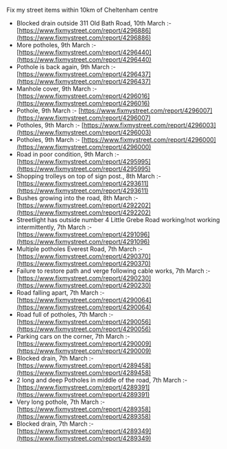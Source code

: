 Fix my street items within 10km of Cheltenham centre

<!-- fix_marker starts -->

- Blocked drain outside 311 Old Bath Road, 10th March :- [https://www.fixmystreet.com/report/4296886](https://www.fixmystreet.com/report/4296886)
- More potholes, 9th March :- [https://www.fixmystreet.com/report/4296440](https://www.fixmystreet.com/report/4296440)
- Pothole is back again, 9th March :- [https://www.fixmystreet.com/report/4296437](https://www.fixmystreet.com/report/4296437)
- Manhole cover, 9th March :- [https://www.fixmystreet.com/report/4296016](https://www.fixmystreet.com/report/4296016)
- Pothole, 9th March :- [https://www.fixmystreet.com/report/4296007](https://www.fixmystreet.com/report/4296007)
- Potholes, 9th March :- [https://www.fixmystreet.com/report/4296003](https://www.fixmystreet.com/report/4296003)
- Potholes, 9th March :- [https://www.fixmystreet.com/report/4296000](https://www.fixmystreet.com/report/4296000)
- Road in poor condition, 9th March :- [https://www.fixmystreet.com/report/4295995](https://www.fixmystreet.com/report/4295995)
- Shopping trolleys on top of sign post., 8th March :- [https://www.fixmystreet.com/report/4293611](https://www.fixmystreet.com/report/4293611)
- Bushes growing into the road, 8th March :- [https://www.fixmystreet.com/report/4292202](https://www.fixmystreet.com/report/4292202)
- Streetlight has outside number 4 Little Grebe Road working/not working intermittently, 7th March :- [https://www.fixmystreet.com/report/4291096](https://www.fixmystreet.com/report/4291096)
- Multiple potholes Everest Road, 7th March :- [https://www.fixmystreet.com/report/4290370](https://www.fixmystreet.com/report/4290370)
- Failure to restore path and verge following cable works, 7th March :- [https://www.fixmystreet.com/report/4290230](https://www.fixmystreet.com/report/4290230)
- Road falling apart, 7th March :- [https://www.fixmystreet.com/report/4290064](https://www.fixmystreet.com/report/4290064)
- Road full of potholes, 7th March :- [https://www.fixmystreet.com/report/4290056](https://www.fixmystreet.com/report/4290056)
- Parking cars on the corner, 7th March :- [https://www.fixmystreet.com/report/4290009](https://www.fixmystreet.com/report/4290009)
- Blocked drain, 7th March :- [https://www.fixmystreet.com/report/4289458](https://www.fixmystreet.com/report/4289458)
- 2 long and deep Potholes in middle of the road, 7th March :- [https://www.fixmystreet.com/report/4289391](https://www.fixmystreet.com/report/4289391)
- Very long pothole, 7th March :- [https://www.fixmystreet.com/report/4289358](https://www.fixmystreet.com/report/4289358)
- Blocked drain, 7th March :- [https://www.fixmystreet.com/report/4289349](https://www.fixmystreet.com/report/4289349)

<!-- fix_marker ends -->